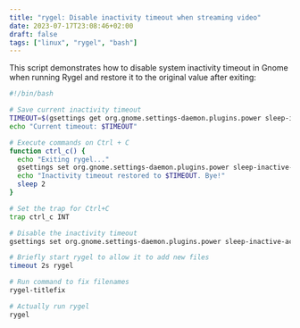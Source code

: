 ```yaml
---
title: "rygel: Disable inactivity timeout when streaming video"
date: 2023-07-17T23:08:46+02:00
draft: false
tags: ["linux", "rygel", "bash"]
---
```


This script demonstrates how to disable system inactivity timeout in Gnome when running Rygel and
restore it to the original value after exiting:
```bash
#!/bin/bash

# Save current inactivity timeout
TIMEOUT=$(gsettings get org.gnome.settings-daemon.plugins.power sleep-inactive-ac-timeout)
echo "Current timeout: $TIMEOUT"

# Execute commands on Ctrl + C
function ctrl_c() {
  echo "Exiting rygel..."
  gsettings set org.gnome.settings-daemon.plugins.power sleep-inactive-ac-timeout $TIMEOUT
  echo "Inactivity timeout restored to $TIMEOUT. Bye!"
  sleep 2
}

# Set the trap for Ctrl+C
trap ctrl_c INT

# Disable the inactivity timeout
gsettings set org.gnome.settings-daemon.plugins.power sleep-inactive-ac-timeout 0

# Briefly start rygel to allow it to add new files
timeout 2s rygel

# Run command to fix filenames
rygel-titlefix

# Actually run rygel
rygel

```

